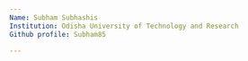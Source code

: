 ```yaml
---
Name: Subham Subhashis
Institution: Odisha University of Technology and Research
Github profile: Subham85

---
```


